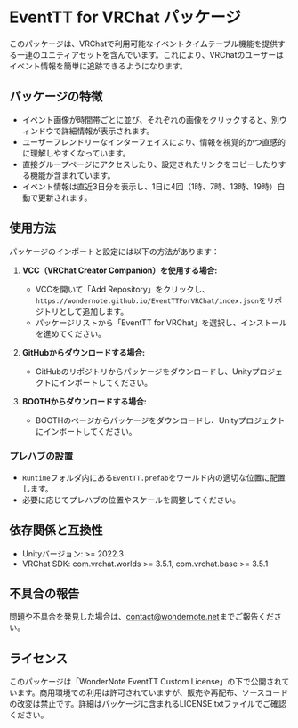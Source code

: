 # EventTT for VRChat パッケージ
このパッケージは、VRChatで利用可能なイベントタイムテーブル機能を提供する一連のユニティアセットを含んでいます。これにより、VRChatのユーザーはイベント情報を簡単に追跡できるようになります。

## パッケージの特徴
- イベント画像が時間帯ごとに並び、それぞれの画像をクリックすると、別ウィンドウで詳細情報が表示されます。
- ユーザーフレンドリーなインターフェイスにより、情報を視覚的かつ直感的に理解しやすくなっています。
- 直接グループページにアクセスしたり、設定されたリンクをコピーしたりする機能が含まれています。
- イベント情報は直近3日分を表示し、1日に4回（1時、7時、13時、19時）自動で更新されます。

## 使用方法
パッケージのインポートと設定には以下の方法があります：

1. **VCC（VRChat Creator Companion）を使用する場合:**
   - VCCを開いて「Add Repository」をクリックし、`https://wondernote.github.io/EventTTForVRChat/index.json`をリポジトリとして追加します。
   - パッケージリストから「EventTT for VRChat」を選択し、インストールを進めてください。

2. **GitHubからダウンロードする場合:**
   - GitHubのリポジトリからパッケージをダウンロードし、Unityプロジェクトにインポートしてください。

3. **BOOTHからダウンロードする場合:**
   - BOOTHのページからパッケージをダウンロードし、Unityプロジェクトにインポートしてください。

### プレハブの設置
- `Runtime`フォルダ内にある`EventTT.prefab`をワールド内の適切な位置に配置します。
- 必要に応じてプレハブの位置やスケールを調整してください。

## 依存関係と互換性
- Unityバージョン: >= 2022.3
- VRChat SDK: com.vrchat.worlds >= 3.5.1, com.vrchat.base >= 3.5.1

## 不具合の報告
問題や不具合を発見した場合は、[contact@wondernote.net](mailto:contact@wondernote.net)までご報告ください。

## ライセンス
このパッケージは「WonderNote EventTT Custom License」の下で公開されています。商用環境での利用は許可されていますが、販売や再配布、ソースコードの改変は禁止です。詳細はパッケージに含まれるLICENSE.txtファイルでご確認ください。